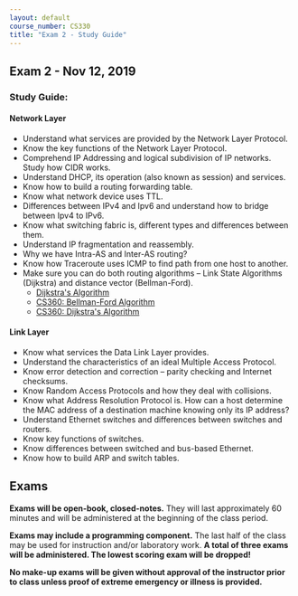 ```yaml
---
layout: default
course_number: CS330
title: "Exam 2 - Study Guide"
---
```


Exam 2 - Nov 12, 2019
-----------------------

### Study Guide:

#### Network Layer
- Understand what services are provided by the Network Layer Protocol.
- Know the key functions of the Network Layer Protocol.  
- Comprehend IP Addressing and logical subdivision of IP networks. Study how CIDR works.
- Understand DHCP, its operation (also known as session) and services.
- Know how to build a routing forwarding table.
- Know what network device uses TTL.
- Differences between IPv4 and Ipv6 and understand how to bridge between Ipv4 to IPv6.
- Know what switching fabric is, different types and differences between them.
- Understand IP fragmentation and reassembly.
- Why we have Intra-AS and Inter-AS routing?
- Know how Traceroute uses ICMP to find path from one host to another.
- Make sure you can do both routing algorithms – Link State Algorithms (Dijkstra) and distance vector (Bellman-Ford).
  - [Dijkstra's Algorithm](..\schedule\slides\dijkstra_algorithm.pdf)
  - [CS360: Bellman-Ford Algorithm](https://ycpcs.github.io/cs360-spring2019/lectures/lecture21.html)
  - [CS360: Dijkstra's Algorithm](https://ycpcs.github.io/cs360-spring2019/lectures/lecture22.html)

#### Link Layer
- Know what services the Data Link Layer provides.
- Understand the characteristics of an ideal Multiple Access Protocol.
- Know error detection and correction – parity checking and Internet checksums.
- Know Random Access Protocols and how they deal with collisions.
- Know what Address Resolution Protocol is. How can a host determine the MAC address of a destination machine knowing only its IP address?
- Understand Ethernet switches and differences between switches and routers.
- Know key functions of switches.
- Know differences between switched and bus-based Ethernet.
- Know how to build ARP and switch tables.

Exams
-----------------

<strong>Exams will be open-book, closed-notes.</strong> They will last approximately 60 minutes and will be administered at the beginning of the class period.

<strong>Exams may include a programming component.</strong> The last half of the class may be used for instruction and/or laboratory work.
<strong>A total of three exams will be administered. The lowest scoring exam will be dropped!</strong>

<strong>No make-up exams will be given without approval of the instructor prior to class unless proof of extreme emergency or illness is provided.</strong>
